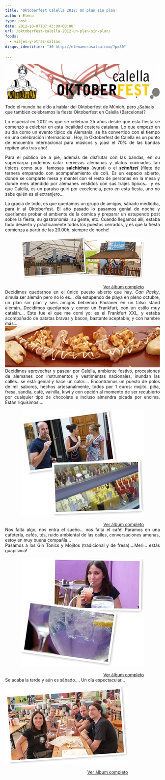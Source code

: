 ```yaml
---
title: 'Oktoberfest Calella 2012: Un plan sin plan'
author: Elena
type: post
date: 2012-10-07T07:43:00+00:00
url: /oktoberfest-calella-2012-un-plan-sin-plan/
foods:
  - viajes-y-otras-salsas
disqus_identifier: "30 http://elenaensusalsa.com/?p=30"

---
```

[<img style="display: inline; border-width: 0px;" title="header (1)" src="/2018/03/header-252520-2525281-252529_thumb-25255B1-25255D.jpg" alt="header (1)" width="561" height="113" border="0" />][1]
  
Todo el mundo ha oído a hablar del Oktoberfest de Múnich, pero ¿Sabíais que también celebramos la fiesta Oktoberfest en Calella (Barcelona)?

<div align="justify">
  <p>
    Lo especial en 2012 es que se celebran 25 años desde que esta fiesta se comenzó a celebrar en esta localidad costera catalana. Lo que empezó en su día como un evento típico de Alemania, se ha convertido con el tiempo en una celebración internacional. Hoy, la Oktoberfest de Calella es un punto de encuentro internacional para músicos y ¡casi el 70% de las bandas repiten año tras año!
  </p>
</div>

<div align="justify">
  <p>
    Para el público de a pie, además de disfrutar con las bandas, en su supercarpa podemos catar cervezas alemanas y platos cocinados tan típicos como sus  famosas <b>salchichas</b> (wurst) o el <em><strong>schnitzel</strong></em> (filete de ternera empanado con acompañamiento de col). Es un espacio abierto, donde se comparte mesa y mantel con el resto de personas en la mesa y donde eres atendido por alemanes vestidos con sus trajes típicos… y es que Calella, es un paraíso guiri por excelencia, pero en esta fiesta, uno no sabe quién es el extranjero…
  </p>
</div>

<div align="justify">
  La gracia de todo, es que quedamos un grupo de amigos, sábado mediodía, para ir al Oktoberfest. El año pasado lo pasamos genial de noche y queríamos probar el ambiente de la comida y preparar un estupendo post sobre la fiesta, su gastronomía, su gente, etc. Cuando llegamos allí, estaba todo desierto y prácticamente todos los puestos cerrados, y es que la fiesta comienza a partir de las 20.00h, siempre de noche!
</div>

<div style="display: block; float: none; margin-left: auto; margin-right: auto; width: 400px; padding: 0px;">
  <p>
    <a style="border: 0px;" href="https://skydrive.live.com/redir.aspx?cid=a5354edc4ebfa1ec&page=browse&resid=A5354EDC4EBFA1EC!1563&type=5"><img style="border: 0px;" src="/2018/03/InlineRepresentation4b5735ee-fe1e-4557-ad10-e027b01547bb-25255B8-25255D.jpg" alt="Ver Calella4" /></a>
  </p>
  
  <div style="text-align: right; width: 400px;">
    <a href="https://skydrive.live.com/redir.aspx?cid=a5354edc4ebfa1ec&page=browse&resid=A5354EDC4EBFA1EC!1563&type=5">Ver álbum completo</a>
  </div>
</div>

<div align="justify">
  Decidimos quedarnos en el único puesto abierto que hay, <em>Can Pasky</em>, simula ser alemán pero no lo es… día estupendo de playa en pleno octubre, un plan sin plan y seis amigos bebiendo Paulaner en un falso stand alemán…Decidimos quedarnos y comer un Frankfurt, con un estilo muy catalán…. Este fue el que me comí yo: es el Frankfurt XXL, y estaba acompañado de patatas bravas y bacon, bastante aceptable, y con hambre más….
</div>

<div align="justify">
  <a href="http://elenaensusalsa.com/wp-content/uploads/2012/10/P1060529_thumb-25255B1-25255D.jpg"><img style="display: inline; border-width: 0px;" title="P1060529" src="/2018/03/P1060529_thumb-25255B1-25255D.jpg" alt="P1060529" width="561" height="134" border="0" /></a>
</div>

<div align="justify">
  Decidimos aprovechar y pasear por Calella, ambiente festivo, procesiones de alemanes con instrumentos y vestimentas nacionales, inundan las calles…se está genial y hace un calor…. Encontramos un puesto de polos de mil sabores, hechos artesanalmente, todos por 1 euros: mojito, piña, fresa, sandia, café, vainilla, kiwi y con opción al momento de ser recubierto por cualquier tipo de chocolate e incluso almendra picada por encima. Están riquísimos….
</div>

<div style="display: block; float: none; margin-left: auto; margin-right: auto; width: 400px; padding: 0px;">
  <p>
    <a style="border: 0px;" href="https://skydrive.live.com/redir.aspx?cid=a5354edc4ebfa1ec&page=browse&resid=A5354EDC4EBFA1EC!1566&type=5"><img style="border: 0px;" src="/2018/03/InlineRepresentation49ad9b5a-1ece-47f4-b4d0-a1b3ac616b3e-25255B22-25255D.jpg" alt="Ver Calella" /></a>
  </p>
  
  <div style="text-align: right; width: 400px;">
    <a href="https://skydrive.live.com/redir.aspx?cid=a5354edc4ebfa1ec&page=browse&resid=A5354EDC4EBFA1EC!1566&type=5">Ver álbum completo</a>
  </div>
</div>

<div align="justify">
  Nos falta algo, nos entra el sueño… nos falta el café! Paramos en una cafetería, cafés, tés, ruido ambiental de las calles, conversaciones amenas, estoy en muy buena compañía…
</div>

<div align="justify">
  Pasamos a los Gin Tonics y Mojitos (tradicional y de fresa)….Meri… estás guapísima!
</div>

<div style="display: block; float: none; margin-left: auto; margin-right: auto; width: 400px; padding: 0px;">
  <p>
    <a style="border: 0px;" href="https://skydrive.live.com/redir.aspx?cid=a5354edc4ebfa1ec&page=browse&resid=A5354EDC4EBFA1EC!1569&type=5"><img style="border: 0px;" src="/2018/03/InlineRepresentationc984a88a-e1df-45b5-a078-4b9a1362fcf9-25255B17-25255D.jpg" alt="Ver Calella 2" /></a>
  </p>
  
  <div style="text-align: right; width: 400px;">
    <a href="https://skydrive.live.com/redir.aspx?cid=a5354edc4ebfa1ec&page=browse&resid=A5354EDC4EBFA1EC!1569&type=5">Ver álbum completo</a>
  </div>
</div>

<div align="justify">
  Se acaba la tarde y aún es sábado…. Un día espectacular…
</div>

<div style="display: inline; float: none; margin: 0px; padding: 0px;">
  <p>
    <a style="border: 0px;" href="https://skydrive.live.com/redir.aspx?cid=a5354edc4ebfa1ec&page=browse&resid=A5354EDC4EBFA1EC!1572&type=5"><img style="border: 0px;" src="/2018/03/InlineRepresentation6b700c78-6e0f-42f9-bf1f-45c775f4952c.jpg" alt="Ver Calella 3" /></a>
  </p>
  
  <div style="text-align: right; width: 400px;">
    <a href="https://skydrive.live.com/redir.aspx?cid=a5354edc4ebfa1ec&page=browse&resid=A5354EDC4EBFA1EC!1572&type=5">Ver álbum completo</a>
  </div>
</div>

 [1]: /2018/03/header-252520-2525281-252529_thumb-25255B1-25255D.jpg

